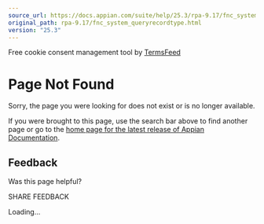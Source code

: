 ```yaml
---
source_url: https://docs.appian.com/suite/help/25.3/rpa-9.17/fnc_system_queryrecordtype.html
original_path: rpa-9.17/fnc_system_queryrecordtype.html
version: "25.3"
---
```


Free cookie consent management tool by [TermsFeed](https://www.termsfeed.com/)

# Page Not Found

Sorry, the page you were looking for does not exist or is no longer available.

If you were brought to this page, use the search bar above to find another page or go to the [home page for the latest release of Appian Documentation](https://docs.appian.com/suite/help/latest/).

## Feedback

Was this page helpful?

SHARE FEEDBACK

Loading...